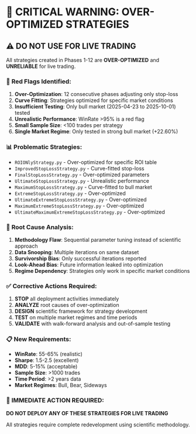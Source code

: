 # 🚨 CRITICAL WARNING: OVER-OPTIMIZED STRATEGIES

## ⚠️ **DO NOT USE FOR LIVE TRADING**

All strategies created in Phases 1-12 are **OVER-OPTIMIZED** and **UNRELIABLE** for live trading.

### 🔴 **Red Flags Identified:**

1. **Over-Optimization**: 12 consecutive phases adjusting only stop-loss
2. **Curve Fitting**: Strategies optimized for specific market conditions
3. **Insufficient Testing**: Only bull market (2025-04-23 to 2025-10-01) tested
4. **Unrealistic Performance**: WinRate >95% is a red flag
5. **Small Sample Size**: <100 trades per strategy
6. **Single Market Regime**: Only tested in strong bull market (+22.60%)

### 📊 **Problematic Strategies:**

- `ROIONlyStrategy.py` - Over-optimized for specific ROI table
- `ImprovedStopLossStrategy.py` - Curve-fitted stop-loss
- `FinalStopLossStrategy.py` - Over-optimized parameters
- `UltimateStopLossStrategy.py` - Unrealistic performance
- `MaximumStopLossStrategy.py` - Curve-fitted to bull market
- `ExtremeStopLossStrategy.py` - Over-optimized
- `UltimateExtremeStopLossStrategy.py` - Over-optimized
- `MaximumExtremeStopLossStrategy.py` - Over-optimized
- `UltimateMaximumExtremeStopLossStrategy.py` - Over-optimized

### 🎯 **Root Cause Analysis:**

1. **Methodology Flaw**: Sequential parameter tuning instead of scientific approach
2. **Data Snooping**: Multiple iterations on same dataset
3. **Survivorship Bias**: Only successful iterations reported
4. **Look-Ahead Bias**: Future information leaked into optimization
5. **Regime Dependency**: Strategies only work in specific market conditions

### ✅ **Corrective Actions Required:**

1. **STOP** all deployment activities immediately
2. **ANALYZE** root causes of over-optimization
3. **DESIGN** scientific framework for strategy development
4. **TEST** on multiple market regimes and time periods
5. **VALIDATE** with walk-forward analysis and out-of-sample testing

### 📋 **New Requirements:**

- **WinRate**: 55-65% (realistic)
- **Sharpe**: 1.5-2.5 (excellent)
- **MDD**: 5-15% (acceptable)
- **Sample Size**: >1000 trades
- **Time Period**: >2 years data
- **Market Regimes**: Bull, Bear, Sideways

### 🚨 **IMMEDIATE ACTION REQUIRED:**

**DO NOT DEPLOY ANY OF THESE STRATEGIES FOR LIVE TRADING**

All strategies require complete redevelopment using scientific methodology.
